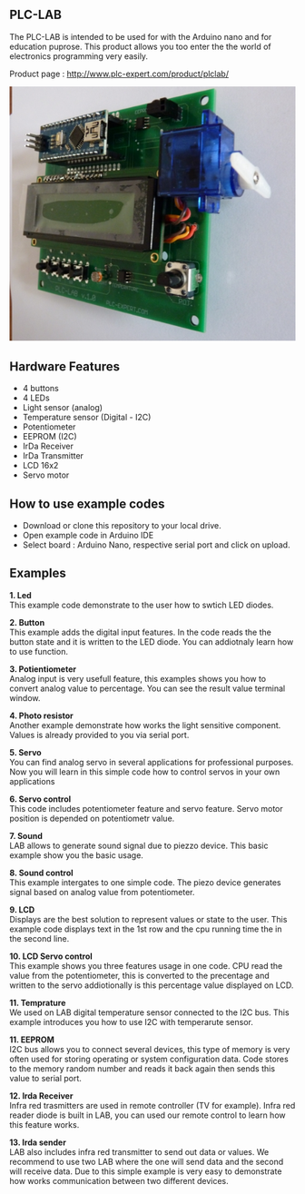 ## PLC-LAB
The PLC-LAB is intended to be used for with the Arduino nano and for education puprose. This product allows you too enter the the world of electronics programming very easily. 

Product page : http://www.plc-expert.com/product/plclab/

![alt tag](/plclab.jpg)

## Hardware Features
  * 4 buttons
  * 4 LEDs
  * Light sensor (analog)
  * Temperature sensor (Digital - I2C)
  * Potentiometer
  * EEPROM (I2C)
  * IrDa Receiver
  * IrDa Transmitter
  * LCD 16x2
  * Servo motor

## How to use example codes
  * Download or clone this repository to your local drive. 
  * Open example code in Arduino IDE
  * Select board : Arduino Nano, respective serial port and click on upload.

## Examples 
**1. Led**  
This example code demonstrate to the user how to swtich LED diodes.

**2. Button**  
This example adds the digital input features. In the code reads the the button state and it is written to the LED diode.
You can addiotnaly learn how to use function.

**3. Potientiometer**  
Analog input is very usefull feature, this examples shows you how to convert analog value to percentage.
You can see the result value terminal window.

**4. Photo resistor**  
Another example demonstrate how works the light sensitive component. Values is already provided to you via serial port.

**5. Servo**  
You can find analog servo in several applications for professional purposes. Now you will learn in this simple code how to 
control servos in your own applications

**6. Servo control**  
This code includes potentiometer feature and servo feature. Servo motor position is depended on potentiometr value.

**7. Sound**  
LAB allows to generate sound signal due to piezzo device. This basic example show you the basic usage.

**8. Sound control**  
This example intergates to one simple code. The piezo device generates signal based on analog value from potentiometer.

**9. LCD**  
Displays are the best solution to represent values or state to the user. This example code displays text in the 1st row and the cpu running time the in the second line.

**10. LCD Servo control**  
This example shows you three features usage in one code. CPU read the value from the potentiometer, this is converted to the precentage and written to the servo addiotionally is this percentage value displayed on LCD.

**11. Temprature**  
We used on LAB digital temperature sensor connected to the I2C bus. This example introduces you how to use I2C with temperarute sensor.

**11. EEPROM**  
I2C bus allows you to connect several devices, this type of memory is very often used for storing operating or system configuration 
data. Code stores to the memory random number and reads it back again then sends this value to serial port.

**12. Irda Receiver**  
Infra red trasmitters are used in remote controller (TV for example). Infra red reader diode is built in LAB, you can used our remote control to learn how this feature works.

**13. Irda sender**  
LAB also includes infra red transmitter to send out data or values. We recommend to use two LAB where the one will send data and the second will receive data. Due to this simple example is very easy to demonstrate how works communication between two different devices.

